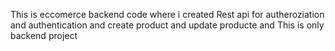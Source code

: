 This is eccomerce backend code where i created Rest api for autheroziation and authentication and create product and update producte and This is only backend project 
